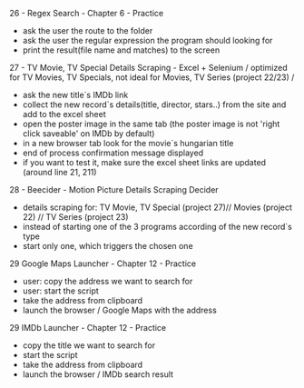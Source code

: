 26 - Regex Search - Chapter 6 - Practice
- ask the user the route to the folder
- ask the user the regular expression the program should looking for
- print the result(file name and matches) to the screen

27 - TV Movie, TV Special Details Scraping - Excel + Selenium / optimized for TV Movies, TV Specials, not ideal for Movies, TV Series (project 22/23) /
- ask the new title`s IMDb link
- collect the new record`s details(title, director, stars..) from the site and add to the excel sheet
- open the poster image in the same tab (the poster image is not 'right click saveable' on IMDb by default)
- in a new browser tab look for the movie`s hungarian title
- end of process confirmation message displayed
- if you want to test it, make sure the excel sheet links are updated (around line 21, 211)

28 - Beecider - Motion Picture Details Scraping Decider
- details scraping for: TV Movie, TV Special (project 27)// Movies (project 22) // TV Series (project 23)
- instead of starting one of the 3 programs according of the new record`s type
- start only one, which triggers the chosen one

29 Google Maps Launcher - Chapter 12 - Practice
- user: copy the address we want to search for
- user: start the script
- take the address from clipboard
- launch the browser / Google Maps with the address

29 IMDb Launcher - Chapter 12 - Practice
- copy the title we want to search for
- start the script
- take the address from clipboard
- launch the browser / IMDb search result